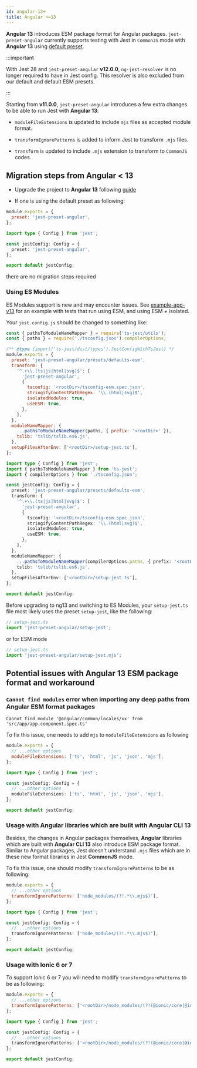 ```yaml
---
id: angular-13+
title: Angular >=13
---
```


**Angular 13** introduces ESM package format for Angular packages. `jest-preset-angular`
currently supports testing with Jest in `CommonJS` mode with **Angular 13** using [default preset](../getting-started/presets.md).

:::important

With Jest 28 and `jest-preset-angular` **v12.0.0**, `ng-jest-resolver` is no longer required to have in Jest config. This
resolver is also excluded from our default and default ESM presets.

:::

Starting from **v11.0.0**, `jest-preset-angular` introduces a few extra changes to be able to run Jest with **Angular 13**:

- `moduleFileExtensions` is updated to include `mjs` files as accepted module format.

- `transformIgnorePatterns` is added to inform Jest to transform `.mjs` files.

- `transform` is updated to include `.mjs` extension to transform to `CommonJS` codes.

## Migration steps from Angular < 13

- Upgrade the project to **Angular 13** following [guide](https://update.angular.io/)

- If one is using the default preset as following:

```js tab
module.exports = {
  preset: 'jest-preset-angular',
};
```

```ts tab
import type { Config } from 'jest';

const jestConfig: Config = {
  preset: 'jest-preset-angular',
};

export default jestConfig;
```

there are no migration steps required

### Using ES Modules

ES Modules support is new and may encounter issues. See [example-app-v13](https://github.com/thymikee/jest-preset-angular/tree/main/examples/example-app-v13) for an example with tests that run using ESM, and using ESM + isolated.

Your `jest.config.js` should be changed to something like:

```js tab
const { pathsToModuleNameMapper } = require('ts-jest/utils');
const { paths } = require('./tsconfig.json').compilerOptions;

/** @type {import('ts-jest/dist/types').JestConfigWithTsJest} */
module.exports = {
  preset: 'jest-preset-angular/presets/defaults-esm',
  transform: {
    '^.+\\.(ts|js|html|svg)$': [
      'jest-preset-angular',
      {
        tsconfig: '<rootDir>/tsconfig-esm.spec.json',
        stringifyContentPathRegex: '\\.(html|svg)$',
        isolatedModules: true,
        useESM: true,
      },
    ],
  },
  moduleNameMapper: {
    ...pathsToModuleNameMapper(paths, { prefix: '<rootDir>' }),
    tslib: 'tslib/tslib.es6.js',
  },
  setupFilesAfterEnv: ['<rootDir>/setup-jest.ts'],
};
```

```ts tab
import type { Config } from 'jest';
import { pathsToModuleNameMapper } from 'ts-jest';
import { compilerOptions } from './tsconfig.json';

const jestConfig: Config = {
  preset: 'jest-preset-angular/presets/defaults-esm',
  transform: {
    '^.+\\.(ts|js|html|svg)$': [
      'jest-preset-angular',
      {
        tsconfig: '<rootDir>/tsconfig-esm.spec.json',
        stringifyContentPathRegex: '\\.(html|svg)$',
        isolatedModules: true,
        useESM: true,
      },
    ],
  },
  moduleNameMapper: {
    ...pathsToModuleNameMapper(compilerOptions.paths, { prefix: '<rootDir>' }),
    tslib: 'tslib/tslib.es6.js',
  },
  setupFilesAfterEnv: ['<rootDir>/setup-jest.ts'],
};

export default jestConfig;
```

Before upgrading to ng13 and switching to ES Modules, your `setup-jest.ts` file most likely uses the preset `setup-jest`, like the following:

```ts
// setup-jest.ts
import 'jest-preset-angular/setup-jest';
```

or for ESM mode

```ts
// setup-jest.ts
import 'jest-preset-angular/setup-jest.mjs';
```

## Potential issues with Angular 13 ESM package format and workaround

### `Cannot find modules` error when importing any deep paths from Angular ESM format packages

```
Cannot find module '@angular/common/locales/xx' from 'src/app/app.component.spec.ts'
```

To fix this issue, one needs to add `mjs` to `moduleFileExtensions` as following

```js tab
module.exports = {
  // ...other options
  moduleFileExtensions: ['ts', 'html', 'js', 'json', 'mjs'],
};
```

```ts tab
import type { Config } from 'jest';

const jestConfig: Config = {
  // ...other options
  moduleFileExtensions: ['ts', 'html', 'js', 'json', 'mjs'],
};

export default jestConfig;
```

### Usage with Angular libraries which are built with Angular CLI 13

Besides, the changes in Angular packages themselves, **Angular** libraries which are built with **Angular CLI 13** also introduce
ESM package format. Similar to Angular packages, Jest doesn't understand `.mjs` files which are in these new format
libraries in Jest **CommonJS** mode.

To fix this issue, one should modify `transformIgnorePatterns` to be as following:

```js tab
module.exports = {
  // ...other options
  transformIgnorePatterns: ['node_modules/(?!.*\\.mjs$)'],
};
```

```ts tab
import type { Config } from 'jest';

const jestConfig: Config = {
  // ...other options
  transformIgnorePatterns: ['node_modules/(?!.*\\.mjs$)'],
};

export default jestConfig;
```

### Usage with Ionic 6 or 7

To support Ionic 6 or 7 you will need to modify `transformIgnorePatterns` to be as following:

```js tab
module.exports = {
  // ...other options
  transformIgnorePatterns: ['<rootDir>/node_modules/(?!(@ionic/core|@ionic/angular|@stencil/core|.*\\.mjs$))'],
};
```

```ts tab
import type { Config } from 'jest';

const jestConfig: Config = {
  // ...other options
  transformIgnorePatterns: ['<rootDir>/node_modules/(?!(@ionic/core|@ionic/angular|@stencil/core|.*\\.mjs$))'],
};

export default jestConfig;
```
